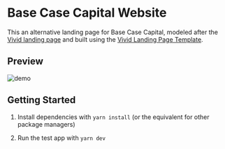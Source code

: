 # Base Case Capital Website

This an alternative landing page for Base Case Capital, modeled after the [Vivid landing page](https://vivid.lol) and built using the [Vivid Landing Page Template](https://github.com/vivid-labs/vivid-landing-template-simple).

## Preview

![demo](https://github.com/alanagoyal/vivid-base-case/blob/main/public/videos/website-demo.gif)

## Getting Started

1. Install dependencies with `yarn install` (or the equivalent for other package managers)

2. Run the test app with `yarn dev`